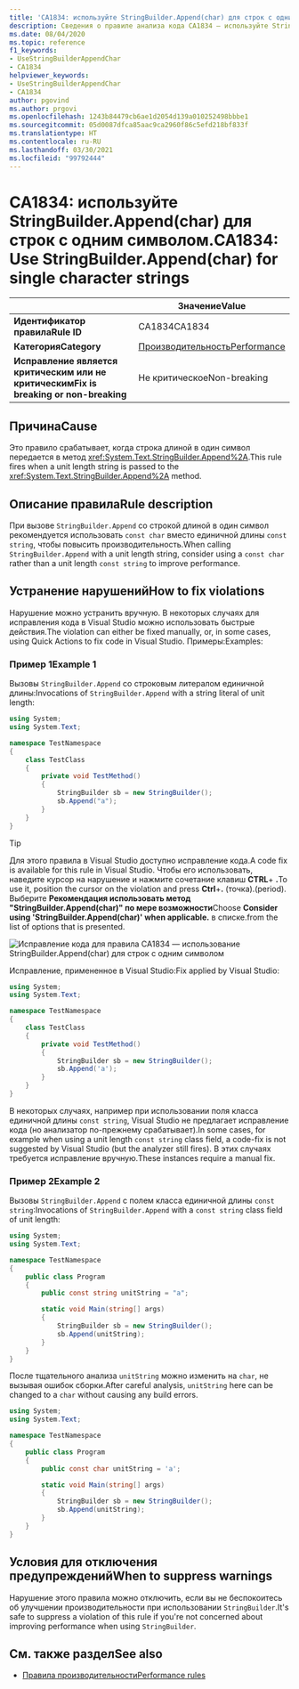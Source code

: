```yaml
---
title: 'CA1834: используйте StringBuilder.Append(char) для строк с одним символом (анализ кода)'
description: Сведения о правиле анализа кода CA1834 — используйте StringBuilder.Append(char) для строк с одним символом
ms.date: 08/04/2020
ms.topic: reference
f1_keywords:
- UseStringBuilderAppendChar
- CA1834
helpviewer_keywords:
- UseStringBuilderAppendChar
- CA1834
author: pgovind
ms.author: prgovi
ms.openlocfilehash: 1243b84479cb6ae1d2054d139a010252498bbbe1
ms.sourcegitcommit: 05d0087dfca85aac9ca2960f86c5efd218bf833f
ms.translationtype: HT
ms.contentlocale: ru-RU
ms.lasthandoff: 03/30/2021
ms.locfileid: "99792444"
---
```

# <a name="ca1834-use-stringbuilderappendchar-for-single-character-strings"></a><span data-ttu-id="2d611-103">CA1834: используйте StringBuilder.Append(char) для строк с одним символом.</span><span class="sxs-lookup"><span data-stu-id="2d611-103">CA1834: Use StringBuilder.Append(char) for single character strings</span></span>

| | <span data-ttu-id="2d611-104">Значение</span><span class="sxs-lookup"><span data-stu-id="2d611-104">Value</span></span> |
|-|-|
| <span data-ttu-id="2d611-105">**Идентификатор правила**</span><span class="sxs-lookup"><span data-stu-id="2d611-105">**Rule ID**</span></span> |<span data-ttu-id="2d611-106">CA1834</span><span class="sxs-lookup"><span data-stu-id="2d611-106">CA1834</span></span>|
| <span data-ttu-id="2d611-107">**Категория**</span><span class="sxs-lookup"><span data-stu-id="2d611-107">**Category**</span></span> |[<span data-ttu-id="2d611-108">Производительность</span><span class="sxs-lookup"><span data-stu-id="2d611-108">Performance</span></span>](performance-warnings.md)|
| <span data-ttu-id="2d611-109">**Исправление является критическим или не критическим**</span><span class="sxs-lookup"><span data-stu-id="2d611-109">**Fix is breaking or non-breaking**</span></span> |<span data-ttu-id="2d611-110">Не критическое</span><span class="sxs-lookup"><span data-stu-id="2d611-110">Non-breaking</span></span>|

## <a name="cause"></a><span data-ttu-id="2d611-111">Причина</span><span class="sxs-lookup"><span data-stu-id="2d611-111">Cause</span></span>

<span data-ttu-id="2d611-112">Это правило срабатывает, когда строка длиной в один символ передается в метод <xref:System.Text.StringBuilder.Append%2A>.</span><span class="sxs-lookup"><span data-stu-id="2d611-112">This rule fires when a unit length string is passed to the <xref:System.Text.StringBuilder.Append%2A> method.</span></span>

## <a name="rule-description"></a><span data-ttu-id="2d611-113">Описание правила</span><span class="sxs-lookup"><span data-stu-id="2d611-113">Rule description</span></span>

<span data-ttu-id="2d611-114">При вызове `StringBuilder.Append` со строкой длиной в один символ рекомендуется использовать `const char` вместо единичной длины `const string`, чтобы повысить производительность.</span><span class="sxs-lookup"><span data-stu-id="2d611-114">When calling `StringBuilder.Append` with a unit length string, consider using a `const char` rather than a unit length `const string` to improve performance.</span></span>

## <a name="how-to-fix-violations"></a><span data-ttu-id="2d611-115">Устранение нарушений</span><span class="sxs-lookup"><span data-stu-id="2d611-115">How to fix violations</span></span>

<span data-ttu-id="2d611-116">Нарушение можно устранить вручную. В некоторых случаях для исправления кода в Visual Studio можно использовать быстрые действия.</span><span class="sxs-lookup"><span data-stu-id="2d611-116">The violation can either be fixed manually, or, in some cases, using Quick Actions to fix code in Visual Studio.</span></span> <span data-ttu-id="2d611-117">Примеры:</span><span class="sxs-lookup"><span data-stu-id="2d611-117">Examples:</span></span>

### <a name="example-1"></a><span data-ttu-id="2d611-118">Пример 1</span><span class="sxs-lookup"><span data-stu-id="2d611-118">Example 1</span></span>

<span data-ttu-id="2d611-119">Вызовы `StringBuilder.Append` со строковым литералом единичной длины:</span><span class="sxs-lookup"><span data-stu-id="2d611-119">Invocations of `StringBuilder.Append` with a string literal of unit length:</span></span>

```csharp
using System;
using System.Text;

namespace TestNamespace
{
    class TestClass
    {
        private void TestMethod()
        {
            StringBuilder sb = new StringBuilder();
            sb.Append("a");
        }
    }
}
```

> [!TIP]
> <span data-ttu-id="2d611-120">Для этого правила в Visual Studio доступно исправление кода.</span><span class="sxs-lookup"><span data-stu-id="2d611-120">A code fix is available for this rule in Visual Studio.</span></span> <span data-ttu-id="2d611-121">Чтобы его использовать, наведите курсор на нарушение и нажмите сочетание клавиш **CTRL**+ **.**</span><span class="sxs-lookup"><span data-stu-id="2d611-121">To use it, position the cursor on the violation and press **Ctrl**+**.**</span></span> <span data-ttu-id="2d611-122">(точка).</span><span class="sxs-lookup"><span data-stu-id="2d611-122">(period).</span></span> <span data-ttu-id="2d611-123">Выберите **Рекомендация использовать метод "StringBuilder.Append(char)" по мере возможности**</span><span class="sxs-lookup"><span data-stu-id="2d611-123">Choose **Consider using 'StringBuilder.Append(char)' when applicable.**</span></span> <span data-ttu-id="2d611-124">в списке.</span><span class="sxs-lookup"><span data-stu-id="2d611-124">from the list of options that is presented.</span></span>
>
> ![Исправление кода для правила CA1834 — использование StringBuilder.Append(char) для строк с одним символом](media/ca1834-codefix.png)

<span data-ttu-id="2d611-126">Исправление, примененное в Visual Studio:</span><span class="sxs-lookup"><span data-stu-id="2d611-126">Fix applied by Visual Studio:</span></span>

```csharp
using System;
using System.Text;

namespace TestNamespace
{
    class TestClass
    {
        private void TestMethod()
        {
            StringBuilder sb = new StringBuilder();
            sb.Append('a');
        }
    }
}
```

<span data-ttu-id="2d611-127">В некоторых случаях, например при использовании поля класса единичной длины `const string`, Visual Studio не предлагает исправление кода (но анализатор по-прежнему срабатывает).</span><span class="sxs-lookup"><span data-stu-id="2d611-127">In some cases, for example when using a unit length `const string` class field, a code-fix is not suggested by Visual Studio (but the analyzer still fires).</span></span> <span data-ttu-id="2d611-128">В этих случаях требуется исправление вручную.</span><span class="sxs-lookup"><span data-stu-id="2d611-128">These instances require a manual fix.</span></span>

### <a name="example-2"></a><span data-ttu-id="2d611-129">Пример 2</span><span class="sxs-lookup"><span data-stu-id="2d611-129">Example 2</span></span>

<span data-ttu-id="2d611-130">Вызовы `StringBuilder.Append` с полем класса единичной длины `const string`:</span><span class="sxs-lookup"><span data-stu-id="2d611-130">Invocations of `StringBuilder.Append` with a `const string` class field of unit length:</span></span>

```cs
using System;
using System.Text;

namespace TestNamespace
{
    public class Program
    {
        public const string unitString = "a";

        static void Main(string[] args)
        {
            StringBuilder sb = new StringBuilder();
            sb.Append(unitString);
        }
    }
}
```

<span data-ttu-id="2d611-131">После тщательного анализа `unitString` можно изменить на `char`, не вызывая ошибок сборки.</span><span class="sxs-lookup"><span data-stu-id="2d611-131">After careful analysis, `unitString` here can be changed to a `char` without causing any build errors.</span></span>

```cs
using System;
using System.Text;

namespace TestNamespace
{
    public class Program
    {
        public const char unitString = 'a';

        static void Main(string[] args)
        {
            StringBuilder sb = new StringBuilder();
            sb.Append(unitString);
        }
    }
}
```

## <a name="when-to-suppress-warnings"></a><span data-ttu-id="2d611-132">Условия для отключения предупреждений</span><span class="sxs-lookup"><span data-stu-id="2d611-132">When to suppress warnings</span></span>

<span data-ttu-id="2d611-133">Нарушение этого правила можно отключить, если вы не беспокоитесь об улучшении производительности при использовании `StringBuilder`.</span><span class="sxs-lookup"><span data-stu-id="2d611-133">It's safe to suppress a violation of this rule if you're not concerned about improving performance when using `StringBuilder`.</span></span>

## <a name="see-also"></a><span data-ttu-id="2d611-134">См. также раздел</span><span class="sxs-lookup"><span data-stu-id="2d611-134">See also</span></span>

- [<span data-ttu-id="2d611-135">Правила производительности</span><span class="sxs-lookup"><span data-stu-id="2d611-135">Performance rules</span></span>](performance-warnings.md)
